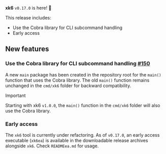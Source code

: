 **xk6** `v0.17.0` is here! 🎉
 
This release includes:
  - Use the Cobra library for CLI subcommand handling
  - Early access

## New features

### Use the Cobra library for CLI subcommand handling [#150](https://github.com/grafana/xk6/issues/150)

A new `main` package has been created in the repository root for the `main()` function that uses the Cobra library. The old `main()` function remains unchanged in the `cmd/xk6` folder for backward compatibility.  

> [!IMPORTANT]
> Starting with xk6 `v1.0.0`, the `main()` function in the `cmd/xk6` folder will also use the Cobra library.

### Early access

The `xk6` tool is currently under refactoring. As of `v0.17.0`, an early access executable (`xk6ea`) is available in the downloadable release archives alongside `xk6`. Check `READMEea.md` for usage.
